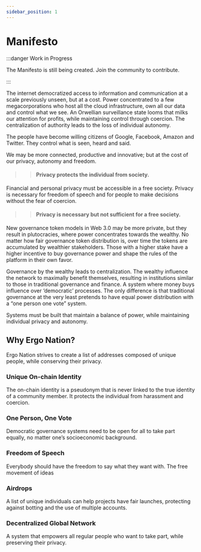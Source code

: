 ```yaml
---
sidebar_position: 1
---
```


# Manifesto

:::danger Work in Progress

The Manifesto is still being created. Join the community to contribute.

:::

The internet democratized access to information and communication at a scale previously unseen, but at a cost. Power concentrated to a few megacorporations who host all the cloud infrastructure, own all our data and control what we see. An Orwellian surveillance state looms that milks our attention for profits, while maintaining control through coercion. The centralization of authority leads to the loss of individual autonomy.

The people have become willing citizens of Google, Facebook, Amazon and Twitter. They control what is seen, heard and said. 

We may be more connected, productive and innovative; but at the cost of our privacy, autonomy and freedom. 

>> #### Privacy protects the individual from society.

Financial and personal privacy must be accessible in a free society. Privacy is necessary for freedom of speech and for people to make decisions without the fear of coercion.

>> #### Privacy is necessary but not sufficient for a free society.

New governance token models in Web 3.0 may be more private, but they result in plutocracies, where power concentrates towards the wealthy.  No matter how fair governance token distribution is, over time the tokens are accumulated by wealthier stakeholders. Those with a higher stake have a higher incentive to buy governance power and shape the rules of the platform in their own favor.

Governance by the wealthy leads to centralization. The wealthy influence the network to maximally benefit themselves, resulting in institutions similar to those in traditional governance and finance. A system where money buys influence over ‘democratic’ processes. The only difference is that traditional governance at the very least pretends to have equal power distribution with a “one person one vote” system.

Systems must be built that maintain a balance of power, while maintaining individual privacy and autonomy.


## Why Ergo Nation?

Ergo Nation strives to create a list of addresses composed of unique people, while conserving their privacy.

### Unique On-chain Identity

The on-chain identity is a pseudonym that is never linked to the true identity of a community member. It protects the individual from harassment and coercion.

### One Person, One Vote

Democratic governance systems need to be open for all to take part equally, no matter one’s socioeconomic background. 

### Freedom of Speech 

Everybody should have the freedom to say what they want with. The free movement of ideas  

### Airdrops

A list of unique individuals can help projects have fair launches, protecting against botting and the use of multiple accounts.

### Decentralized Global Network

A system that empowers all regular people who want to take part, while preserving their privacy. 
